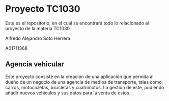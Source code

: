 # Proyecto TC1030
Este es el repositorio, en el cual se encontrará todo lo relacionado al proyecto de la materia TC1030.


Alfredo Alejandro Soto Herrera
  
  A01711368

## Agencia vehicular

Este proyecto consiste en la creación de una aplicación que permita al dueño de un negocio de una agencia de medios de transporte, tales como; carros, motocicletas, bicicletas y cuatrimotos. La gestión de este, pudiendo añadir nuevos vehiculos y sus datos para la venta de estos.

